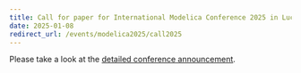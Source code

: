 ```yaml
---
title: Call for paper for International Modelica Conference 2025 in Lucerne
date: 2025-01-08
redirect_url: /events/modelica2025/call2025
---
```


Please take a look at the [detailed conference announcement](/events/modelica2025/call2025/). 